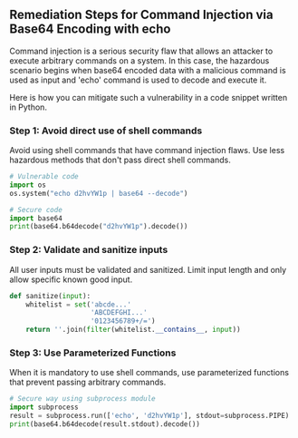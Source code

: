 

## Remediation Steps for Command Injection via Base64 Encoding with echo

Command injection is a serious security flaw that allows an attacker to execute arbitrary commands on a system. In this case, the hazardous scenario begins when base64 encoded data with a malicious command is used as input and 'echo' command is used to decode and execute it.

Here is how you can mitigate such a vulnerability in a code snippet written in Python.

### Step 1: Avoid direct use of shell commands

Avoid using shell commands that have command injection flaws. Use less hazardous methods that don't pass direct shell commands.

```python
# Vulnerable code
import os
os.system("echo d2hvYW1p | base64 --decode")

# Secure code
import base64
print(base64.b64decode("d2hvYW1p").decode())
```

### Step 2: Validate and sanitize inputs

All user inputs must be validated and sanitized. Limit input length and only allow specific known good input.

```python
def sanitize(input):
    whitelist = set('abcde...'
                    'ABCDEFGHI...'
                    '0123456789+/=') 
    return ''.join(filter(whitelist.__contains__, input))
```

### Step 3: Use Parameterized Functions

When it is mandatory to use shell commands, use parameterized functions that prevent passing arbitrary commands.

```python
# Secure way using subprocess module
import subprocess
result = subprocess.run(['echo', 'd2hvYW1p'], stdout=subprocess.PIPE)
print(base64.b64decode(result.stdout).decode())
```